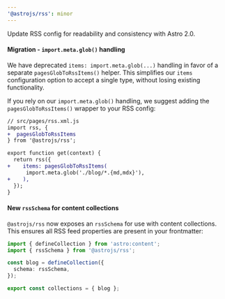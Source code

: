 ```yaml
---
'@astrojs/rss': minor
---
```


Update RSS config for readability and consistency with Astro 2.0.

#### Migration - `import.meta.glob()` handling

We have deprecated `items: import.meta.glob(...)` handling in favor of a separate `pagesGlobToRssItems()` helper. This simplifies our `items` configuration option to accept a single type, without losing existing functionality.

If you rely on our `import.meta.glob()` handling, we suggest adding the `pagesGlobToRssItems()` wrapper to your RSS config:

```diff
// src/pages/rss.xml.js
import rss, {
+  pagesGlobToRssItems
} from '@astrojs/rss';

export function get(context) {
  return rss({
+    items: pagesGlobToRssItems(
      import.meta.glob('./blog/*.{md,mdx}'),
+    ),
  });
}
```

#### New `rssSchema` for content collections

`@astrojs/rss` now exposes an `rssSchema` for use with content collections. This ensures all RSS feed properties are present in your frontmatter:

```ts
import { defineCollection } from 'astro:content';
import { rssSchema } from '@astrojs/rss';

const blog = defineCollection({
  schema: rssSchema,
});

export const collections = { blog };
```
